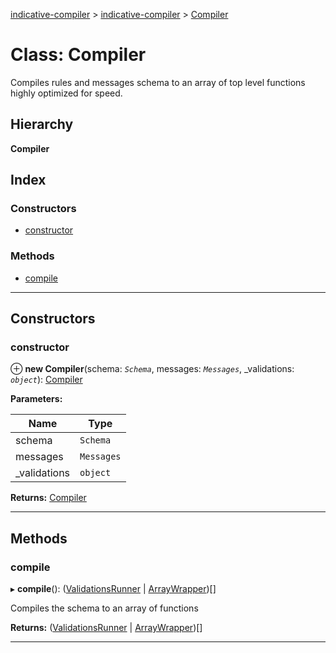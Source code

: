 [indicative-compiler](../README.md) > [indicative-compiler](../modules/indicative_compiler.md) > [Compiler](../classes/indicative_compiler.compiler.md)

# Class: Compiler

Compiles rules and messages schema to an array of top level functions highly optimized for speed.

## Hierarchy

**Compiler**

## Index

### Constructors

* [constructor](indicative_compiler.compiler.md#constructor)

### Methods

* [compile](indicative_compiler.compiler.md#compile)

---

## Constructors

<a id="constructor"></a>

###  constructor

⊕ **new Compiler**(schema: *`Schema`*, messages: *`Messages`*, _validations: *`object`*): [Compiler](indicative_compiler.compiler.md)

**Parameters:**

| Name | Type |
| ------ | ------ |
| schema | `Schema` |
| messages | `Messages` |
| _validations | `object` |

**Returns:** [Compiler](indicative_compiler.compiler.md)

___

## Methods

<a id="compile"></a>

###  compile

▸ **compile**(): ([ValidationsRunner](indicative_compiler.validationsrunner.md) \| [ArrayWrapper](indicative_compiler.arraywrapper.md))[]

Compiles the schema to an array of functions

**Returns:** ([ValidationsRunner](indicative_compiler.validationsrunner.md) \| [ArrayWrapper](indicative_compiler.arraywrapper.md))[]

___

